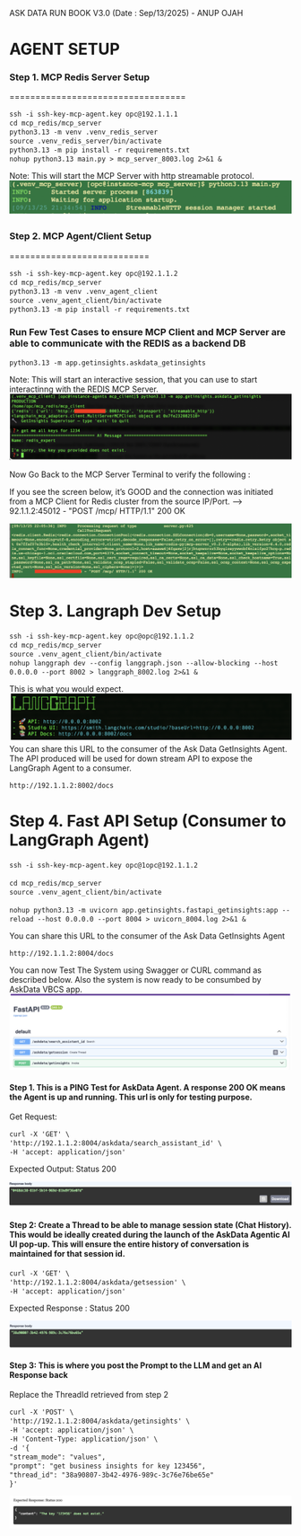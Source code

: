 ASK DATA RUN BOOK V3.0 (Date : Sep/13/2025) - ANUP OJAH

AGENT SETUP
==============

### Step 1. MCP Redis Server Setup
==================================
  
    ssh -i ssh-key-mcp-agent.key opc@192.1.1.1
    cd mcp_redis/mcp_server
    python3.13 -m venv .venv_redis_server
    source .venv_redis_server/bin/activate
    python3.13 -m pip install -r requirements.txt
    nohup python3.13 main.py > mcp_server_8003.log 2>&1 &

Note: This will start the MCP Server with http streamable protocol. 
![image.png](/client/ask_data/images/image.png)

### Step 2. MCP Agent/Client Setup
===========================

    ssh -i ssh-key-mcp-agent.key opc@192.1.1.2
    cd mcp_redis/mcp_server
    python3.13 -m venv .venv_agent_client
    source .venv_agent_client/bin/activate
    python3.13 -m pip install -r requirements.txt

### Run Few Test Cases to ensure MCP Client and MCP Server are able to communicate with the REDIS as a backend DB

    python3.13 -m app.getinsights.askdata_getinsights

Note: This will start an interactive session, that you can use to start interactinng with the REDIS MCP Server.
![image-3.png](/client/ask_data/images/image-3.png)

Now Go Back to the MCP Server Terminal to verify the following : 

If you see the screen below, it’s GOOD and the connection was initiated from a MCP Client for Redis cluster from the source IP/Port. —> 92.1.1.2:45012 - "POST /mcp/ HTTP/1.1" 200 OK 

![image-2.png](/client/ask_data/images/image-2.png)

Step 3. Langraph Dev Setup
=======================

    ssh -i ssh-key-mcp-agent.key opc@opc@192.1.1.2
    cd mcp_redis/mcp_server
    source .venv_agent_client/bin/activate
    nohup langgraph dev --config langgraph.json --allow-blocking --host 0.0.0.0 --port 8002 > langgraph_8002.log 2>&1 &

This is what you would expect.
![image-4.png](/client/ask_data/images/image-4.png)
You can share this URL to the consumer of the Ask Data GetInsights Agent.  The API produced will be used for down stream API to expose the LangGraph Agent to a consumer.

    http://192.1.1.2:8002/docs

Step 4. Fast API Setup (Consumer to LangGraph Agent)
============================================
    ssh -i ssh-key-mcp-agent.key opc@1opc@192.1.1.2

    cd mcp_redis/mcp_server
    source .venv_agent_client/bin/activate

    nohup python3.13 -m uvicorn app.getinsights.fastapi_getinsights:app --reload --host 0.0.0.0 --port 8004 > uvicorn_8004.log 2>&1 &

You can share this URL to the consumer of the Ask Data GetInsights Agent

    http://192.1.1.2:8004/docs 

You can now Test The System using Swagger or CURL command as described below. Also the system is now ready to be consumbed by AskData VBCS app.
![image-5.png](/client/ask_data/images/image-5.png)

#### Step 1. This is a PING Test for AskData Agent. A response 200 OK means the Agent is up and running. This url is only for testing purpose.

Get Request:

    curl -X 'GET' \
    'http://192.1.1.2:8004/askdata/search_assistant_id' \
    -H 'accept: application/json'

Expected Output: Status 200

![image-6.png](/client/ask_data/images/image-6.png)

#### Step 2: Create a Thread to be able to manage session state (Chat History). This would be ideally created during the launch of the AskData Agentic AI UI pop-up. This will ensure the entire history of conversation is maintained for that session id.

    curl -X 'GET' \
    'http://192.1.1.2:8004/askdata/getsession' \
    -H 'accept: application/json'

Expected Response : Status 200

![image-7.png](/client/ask_data/images/image-7.png)

#### Step 3: This is where you post the Prompt to the LLM and get an AI Response back

Replace the ThreadId retrieved from step 2

    curl -X 'POST' \
    'http://192.1.1.2:8004/askdata/getinsights' \
    -H 'accept: application/json' \
    -H 'Content-Type: application/json' \
    -d '{
    "stream_mode": "values",
    "prompt": "get business insights for key 123456",
    "thread_id": "38a90807-3b42-4976-989c-3c76e76be65e"
    }'

![image-8.png](/client/ask_data/images/image-8.png)

 